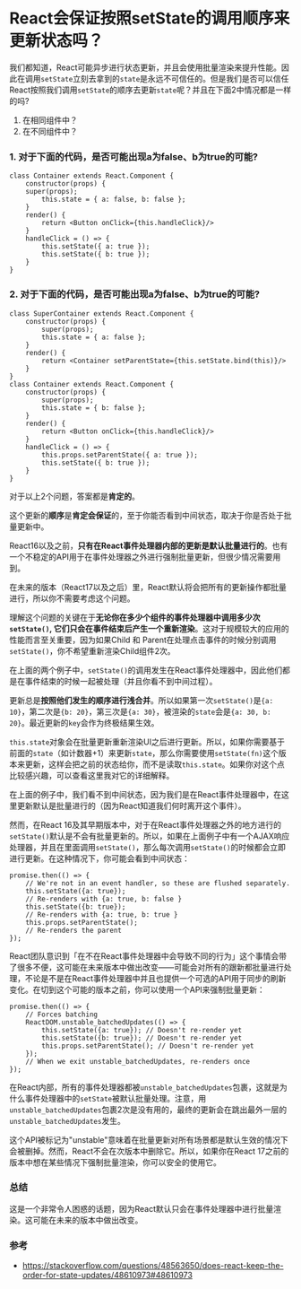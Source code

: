 # React会保证按照setState的调用顺序来更新状态吗？

我们都知道，React可能异步进行状态更新，并且会使用批量渲染来提升性能。因此在调用`setState`立刻去拿到的`state`是永远不可信任的。但是我们是否可以信任React按照我们调用`setState`的顺序去更新`state`呢？并且在下面2中情况都是一样的吗?

1. 在相同组件中？
2. 在不同组件中？


### 1. 对于下面的代码，是否可能出现a为false、b为true的可能?

	class Container extends React.Component {   
	    constructor(props) {     
	    super(props);     
	        this.state = { a: false, b: false };   
	    }    
	    render() {     
	        return <Button onClick={this.handleClick}/>   
	    }    
	    handleClick = () => {     
	        this.setState({ a: true });     
	        this.setState({ b: true });   
	    } 
	}
	
### 2. 对于下面的代码，是否可能出现a为false、b为true的可能?

	class SuperContainer extends React.Component {   
	    constructor(props) {     
	        super(props);     
	        this.state = { a: false };   
	    }    
	    render() {     
	        return <Container setParentState={this.setState.bind(this)}/>   
	    }
	}  
	class Container extends React.Component {   
	    constructor(props) {     
	        super(props);     
	        this.state = { b: false };   
	    }    
	    render() {     
	        return <Button onClick={this.handleClick}/>   
	    }    
	    handleClick = () => {     
	        this.props.setParentState({ a: true });     
	        this.setState({ b: true });   
	    } 
	}
	
	
对于以上2个问题，答案都是**肯定的**。

这个更新的**顺序**是**肯定会保证**的，至于你能否看到中间状态，取决于你是否处于批量更新中。

React16以及之前，**只有在React事件处理器内部的更新是默认批量进行的**。也有一个不稳定的API用于在事件处理器之外进行强制批量更新，但很少情况需要用到。

在未来的版本（React17以及之后）里，React默认将会把所有的更新操作都批量进行，所以你不需要考虑这个问题。

理解这个问题的关键在于**无论你在多少个组件的事件处理器中调用多少次`setState()`, 它们只会在事件结束后产生一个重新渲染**。这对于规模较大的应用的性能而言至关重要，因为如果Child 和 Parent在处理点击事件的时候分别调用`setState()`，你不希望重新渲染Child组件2次。

在上面的两个例子中，`setState()`的调用发生在React事件处理器中，因此他们都是在事件结束的时候一起被处理（并且你看不到中间过程）。

更新总是**按照他们发生的顺序进行浅合并**。所以如果第一次`setState()`是`{a: 10}`，第二次是`{b: 20}`，第三次是`{a: 30}`，被渲染的`state`会是`{a: 30, b: 20}`。最近更新的`key`会作为终极结果生效。

`this.state`对象会在批量更新重新渲染UI之后进行更新。所以，如果你需要基于前面的`state`（如计数器+1）来更新`state`，那么你需要使用`setState(fn)`这个版本来更新，这样会把之前的状态给你，而不是读取`this.state`。如果你对这个点比较感兴趣，可以查看这里我对它的详细解释。

在上面的例子中，我们看不到中间状态，因为我们是在React事件处理器中，在这里更新默认是批量进行的（因为React知道我们何时离开这个事件）。

然而，在React 16及其早期版本中，对于在React事件处理器之外的地方进行的`setState()`默认是不会有批量更新的。所以，如果在上面例子中有一个AJAX响应处理器，并且在里面调用`setState()`，那么每次调用`setState()`的时候都会立即进行更新。在这种情况下，你可能会看到中间状态：

	promise.then(() => {   
	    // We're not in an event handler, so these are flushed separately.   
	    this.setState({a: true}); 
	    // Re-renders with {a: true, b: false }   
	    this.setState({b: true}); 
	    // Re-renders with {a: true, b: true }   
	    this.props.setParentState(); 
	    // Re-renders the parent 
	});
	
React团队意识到「在不在React事件处理器中会导致不同的行为」这个事情会带了很多不便，这可能在未来版本中做出改变——可能会对所有的跟新都批量进行处理，不论是不是在React事件处理器中并且也提供一个可选的API用于同步的刷新变化。在切到这个可能的版本之前，你可以使用一个API来强制批量更新：

	promise.then(() => {   
	    // Forces batching   
	    ReactDOM.unstable_batchedUpdates(() => {     
	        this.setState({a: true}); // Doesn't re-render yet     
	        this.setState({b: true}); // Doesn't re-render yet     
	        this.props.setParentState(); // Doesn't re-render yet   
	    });   
	    // When we exit unstable_batchedUpdates, re-renders once 
	});
	
在React内部，所有的事件处理器都被`unstable_batchedUpdates`包裹，这就是为什么事件处理器中的`setState`被默认批量处理。注意，用`unstable_batchedUpdates`包裹2次是没有用的，最终的更新会在跳出最外一层的`unstable_batchedUpdates`发生。

这个API被标记为"unstable"意味着在批量更新对所有场景都是默认生效的情况下会被删掉。然而，React不会在次版本中删除它。所以，如果你在React 17之前的版本中想在某些情况下强制批量渲染，你可以安全的使用它。

### 总结
这是一个非常令人困惑的话题，因为React默认只会在事件处理器中进行批量渲染。这可能在未来的版本中做出改变。

### 参考
- https://stackoverflow.com/questions/48563650/does-react-keep-the-order-for-state-updates/48610973#48610973
